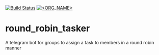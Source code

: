[![Build Status](https://7e2307af07e9.ngrok.io/buildStatus/icon?job=rrtb_tests)](https://7e2307af07e9.ngrok.io/job/rrtb_tests/)
[![<ORG_NAME>](https://circleci.com/gh/dattatreya303/round_robin_tasker.svg?style=svg)](https://circleci.com/gh/dattatreya303/round_robin_tasker)
# round_robin_tasker
A telegram bot for groups to assign a task to members in a round robin manner
